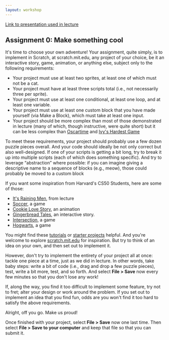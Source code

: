 ```yaml
---
layout: workshop
---
```


[Link to presentation used in lecture](https://docs.google.com/presentation/d/1ReMwPS5l6j16eSbFLnKb6KCfaNBpSjwdbvLASWLmO6M/edit?usp=sharing)

## Assignment 0: Make something cool


It's time to choose your own adventure! Your assignment, quite simply, is to implement in Scratch, at scratch.mit.edu, any project of your choice, be it an interactive story, game, animation, or anything else, subject only to the following requirements:


- Your project must use at least two sprites, at least one of which must not be a cat.
- Your project must have at least three scripts total (i.e., not necessarily three per sprite).
- Your project must use at least one conditional, at least one loop, and at least one variable.
- Your project must use at least one custom block that you have made yourself (via Make a Block), which must take at least one input.
- Your project should be more complex than most of those demonstrated in lecture (many of which, though instructive, were quite short) but it can be less complex than [Oscartime](https://scratch.mit.edu/projects/277537196) and [Ivy's Hardest Game](https://scratch.mit.edu/projects/326129433)



To meet these requirements, your project should probably use a few dozen puzzle pieces overall. And your code should ideally be not only correct but also well-designed. If one of your scripts is getting a bit long, try to break it up into multiple scripts (each of which does something specific). And try to leverage “abstraction” where possible: if you can imagine giving a descriptive name to a sequence of blocks (e.g., meow), those could probably be moved to a custom block


If you want some inspiration from Harvard's CS50 Students, here are some of those:


- [It's Raining Men](https://scratch.mit.edu/projects/37412/), from lecture
- [Soccer](https://scratch.mit.edu/projects/37413/), a game
- [Cookie Love Story](https://scratch.mit.edu/projects/26329196/), an animation
- [Gingerbread Tales](https://scratch.mit.edu/projects/277536784/), an interactive story.
- [Intersection](https://scratch.mit.edu/projects/75390754/), a game
- [Hogwarts](https://scratch.mit.edu/projects/422258685), a game


You might find these [tutorials](https://scratch.mit.edu/projects/editor/?tutorial=all) or [starter projects](https://scratch.mit.edu/starter-projects) helpful. And you're welcome to explore [scratch.mit.edu](scratch.mit.edu) for inspiration. But try to think of an idea on your own, and then set out to implement it. 

However, don't try to implement the entirety of your project all at once: tackle one piece at a time, just as we did in lecture. In other words, take baby steps: write a bit of code (i.e., drag and drop a few puzzle pieces), test, write a bit more, test, and so forth. And select **File > Save** now every few minutes so that you don't lose any work!

If, along the way, you find it too difficult to implement some feature, try not to fret; alter your design or work around the problem. If you set out to implement an idea that you find fun, odds are you won't find it too hard to satisfy the above requirements.

Alright, off you go. Make us proud!

Once finished with your project, select **File > Save** now one last time. Then select **File > Save to your computer** and keep that file so that you can submit it.
